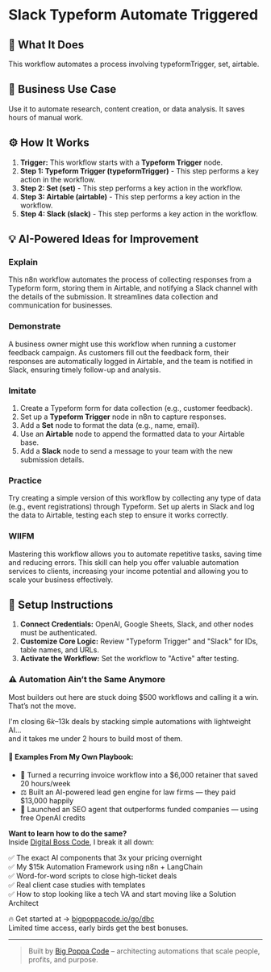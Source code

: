 # Slack Typeform Automate Triggered

## 🚀 What It Does
This workflow automates a process involving typeformTrigger, set, airtable.

## 💼 Business Use Case
Use it to automate research, content creation, or data analysis. It saves hours of manual work.

## ⚙️ How It Works
1.  **Trigger:** This workflow starts with a **Typeform Trigger** node.
2. **Step 1: Typeform Trigger (typeformTrigger)** - This step performs a key action in the workflow.
3. **Step 2: Set (set)** - This step performs a key action in the workflow.
4. **Step 3: Airtable (airtable)** - This step performs a key action in the workflow.
5. **Step 4: Slack (slack)** - This step performs a key action in the workflow.

## 💡 AI-Powered Ideas for Improvement
### Explain
This n8n workflow automates the process of collecting responses from a Typeform form, storing them in Airtable, and notifying a Slack channel with the details of the submission. It streamlines data collection and communication for businesses.

### Demonstrate
A business owner might use this workflow when running a customer feedback campaign. As customers fill out the feedback form, their responses are automatically logged in Airtable, and the team is notified in Slack, ensuring timely follow-up and analysis.

### Imitate
1. Create a Typeform form for data collection (e.g., customer feedback).
2. Set up a **Typeform Trigger** node in n8n to capture responses.
3. Add a **Set** node to format the data (e.g., name, email).
4. Use an **Airtable** node to append the formatted data to your Airtable base.
5. Add a **Slack** node to send a message to your team with the new submission details.

### Practice
Try creating a simple version of this workflow by collecting any type of data (e.g., event registrations) through Typeform. Set up alerts in Slack and log the data to Airtable, testing each step to ensure it works correctly.

### WIIFM
Mastering this workflow allows you to automate repetitive tasks, saving time and reducing errors. This skill can help you offer valuable automation services to clients, increasing your income potential and allowing you to scale your business effectively.

## 🔧 Setup Instructions
1. **Connect Credentials:** OpenAI, Google Sheets, Slack, and other nodes must be authenticated.
2. **Customize Core Logic:** Review "Typeform Trigger" and "Slack" for IDs, table names, and URLs.
3. **Activate the Workflow:** Set the workflow to "Active" after testing.

### ⚠️ Automation Ain’t the Same Anymore

Most builders out here are stuck doing $500 workflows and calling it a win.  
That’s not the move.  

I'm closing $6k–$13k deals by stacking simple automations with lightweight AI...  
and it takes me under 2 hours to build most of them.

#### 🧠 Examples From My Own Playbook:
- 🔁 Turned a recurring invoice workflow into a $6,000 retainer that saved 20 hours/week  
- ⚖️ Built an AI-powered lead gen engine for law firms — they paid $13,000 happily  
- 🚀 Launched an SEO agent that outperforms funded companies — using free OpenAI credits  

**Want to learn how to do the same?**  
Inside [Digital Boss Code](https://bigpoppacode.io/go/dbc), I break it all down:

✅ The exact AI components that 3x your pricing overnight  
✅ My $15k Automation Framework using n8n + LangChain  
✅ Word-for-word scripts to close high-ticket deals  
✅ Real client case studies with templates  
✅ How to stop looking like a tech VA and start moving like a Solution Architect  

🔥 Get started at → [bigpoppacode.io/go/dbc](https://bigpoppacode.io/go/dbc)  
Limited time access, early birds get the best bonuses.

---
> Built by [Big Poppa Code](https://bigpoppacode.io) – architecting automations that scale people, profits, and purpose.
